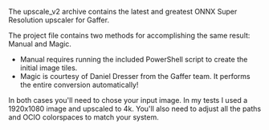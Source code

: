 The upscale_v2 archive contains the latest and greatest ONNX Super Resolution upscaler for Gaffer. 

The project file contains two methods for accomplishing the same result: Manual and Magic. 

- Manual requires running the included PowerShell script to create the initial image tiles. 
- Magic is courtesy of Daniel Dresser from the Gaffer team. It performs the entire conversion automatically!

In both cases you'll need to chose your input image. In my tests I used a 1920x1080 image and upscaled to 4k. You'll also need to adjust all the paths and OCIO colorspaces to match your system.
